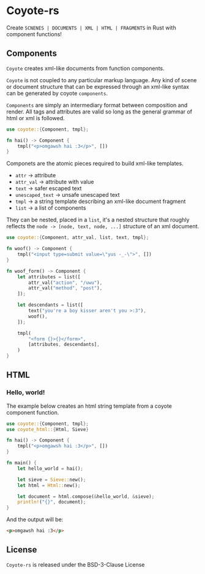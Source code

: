 # Coyote-rs

Create `SCNENES | DOCUMENTS | XML | HTML | FRAGMENTS` in Rust with component functions!

## Components

`Coyote` creates xml-like documents from function components.

`Coyote` is not coupled to any particular markup language. Any kind of scene or document structure that can be expressed through an xml-like syntax can be generated by coyote `components`.

`Components` are simply an intermediary format between composition and render. All tags and attributes are valid so long as the general grammar of html or xml is followed.

```rust
use coyote::{Component, tmpl};

fn hai() -> Component {
    tmpl("<p>omgawsh hai :3</p>", [])
}
```

Componets are the atomic pieces required to build xml-like templates.
- `attr` -> attribute
- `attr_val` -> attribute with value
- `text` -> safer escaped text
- `unescaped_text` -> unsafe unescaped text
- `tmpl` -> a string template describing an xml-like document fragment 
- `list` -> a list of components

They can be nested, placed in a `list`, it's a nested structure that roughly reflects the `node -> [node, text, node, ...]` structure of an xml document. 

```rust
use coyote::{Component, attr_val, list, text, tmpl};

fn woof() -> Component {
    tmpl("<input type=submit value=\"yus -_-\">", [])
}

fn woof_form() -> Component {
    let attributes = list([
        attr_val("action", "/uwu"),
        attr_val("method", "post"),
    ]);

    let descendants = list([
        text("you're a boy kisser aren't you >:3"),
        woof(),
    ]);

    tmpl(
        "<form {}>{}</form>",
        [attributes, descendants],
    )
}
```

## HTML

### Hello, world!

The example below creates an html string template from a coyote component function.

```rust
use coyote::{Component, tmpl};
use coyote_html::{Html, Sieve}

fn hai() -> Component {
    tmpl("<p>omgawsh hai :3</p>", [])
}

fn main() {
    let hello_world = hai();

    let sieve = Sieve::new();
    let html = Html::new();

    let document = html.compose(&hello_world, &sieve);
    println!("{}", document);
}
```

And the output will be:
```html
<p>omgawsh hai :3</p>
```

## License

`Coyote-rs` is released under the BSD-3-Clause License
